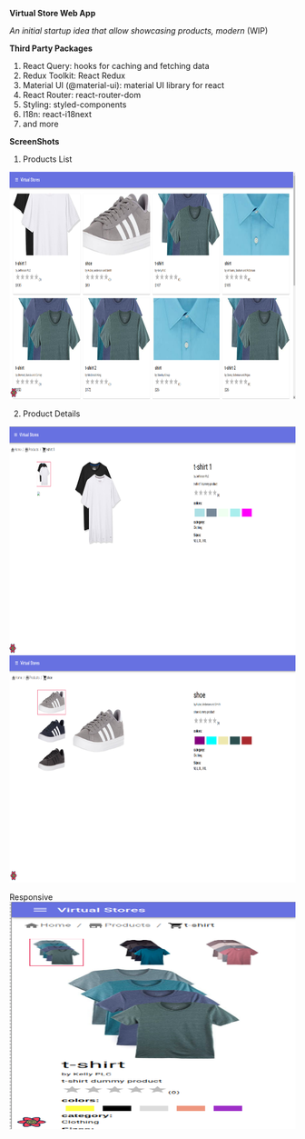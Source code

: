 **Virtual Store Web App**

_An initial startup idea that allow showcasing products, modern_ (WIP)

**Third Party Packages**

1. React Query: hooks for caching and fetching data
2. Redux Toolkit: React Redux
3. Material UI (@material-ui): material UI library for react
4. React Router: react-router-dom
5. Styling: styled-components
6. I18n: react-i18next
7. and more

**ScreenShots**

1. Products List

<img src="https://raw.githubusercontent.com/ramzitannous/virtual-stores-ui/master/example-images/1.png" width="800" height="400"/>

2. Product Details

<img src="https://raw.githubusercontent.com/ramzitannous/virtual-stores-ui/master/example-images/2.png" width="800" height="400"/>

<img src="https://raw.githubusercontent.com/ramzitannous/virtual-stores-ui/master/example-images/3.png" width="800" height="400"/>

Responsive
<img src="https://raw.githubusercontent.com/ramzitannous/virtual-stores-ui/master/example-images/4.png" width="800" height="400"/>
